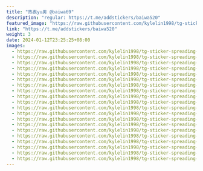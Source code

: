 ```yaml
---
title: "热衷yu男 @baiwa69"
description: "regular: https://t.me/addstickers/baiwa520"
featured_image: "https://raw.githubusercontent.com/kylelin1998/tg-sticker-spreading-worldwide-images/main/img/36a0f695-6d92-4537-8ea4-7bafeba63e07.jpg"
link: "https://t.me/addstickers/baiwa520"
weight: 3
date: 2024-01-12T23:25:25+08:00
images:
  - https://raw.githubusercontent.com/kylelin1998/tg-sticker-spreading-worldwide-images/main/img/36a0f695-6d92-4537-8ea4-7bafeba63e07.jpg
  - https://raw.githubusercontent.com/kylelin1998/tg-sticker-spreading-worldwide-images/main/img/9d9e4827-2ff6-4379-97fc-553f6dbbf3a7.jpg
  - https://raw.githubusercontent.com/kylelin1998/tg-sticker-spreading-worldwide-images/main/img/fcd6ee7e-66f7-443d-8772-22d9f0f07578.jpg
  - https://raw.githubusercontent.com/kylelin1998/tg-sticker-spreading-worldwide-images/main/img/ba6ac963-c11b-4a16-8b77-3774e8bf96d4.jpg
  - https://raw.githubusercontent.com/kylelin1998/tg-sticker-spreading-worldwide-images/main/img/9e43e99f-536e-4e8c-b6f7-155a15c17bd1.jpg
  - https://raw.githubusercontent.com/kylelin1998/tg-sticker-spreading-worldwide-images/main/img/a8a7d573-5fd0-4f13-b8bd-6bec398eb51d.jpg
  - https://raw.githubusercontent.com/kylelin1998/tg-sticker-spreading-worldwide-images/main/img/2e1f3095-879b-4a54-9b3e-f339dccc87f7.jpg
  - https://raw.githubusercontent.com/kylelin1998/tg-sticker-spreading-worldwide-images/main/img/daa040fc-a42a-4241-972a-7a676c307d72.jpg
  - https://raw.githubusercontent.com/kylelin1998/tg-sticker-spreading-worldwide-images/main/img/67a0a103-2408-4fbc-b0d4-153b8260428f.jpg
  - https://raw.githubusercontent.com/kylelin1998/tg-sticker-spreading-worldwide-images/main/img/1b87af7a-5048-4885-827f-9b0ee3238cc0.jpg
  - https://raw.githubusercontent.com/kylelin1998/tg-sticker-spreading-worldwide-images/main/img/f8057883-8c2f-42e2-aa93-a2353552ea7d.jpg
  - https://raw.githubusercontent.com/kylelin1998/tg-sticker-spreading-worldwide-images/main/img/edb72349-67bc-42e4-82f3-f3fe365c7aa6.jpg
  - https://raw.githubusercontent.com/kylelin1998/tg-sticker-spreading-worldwide-images/main/img/951146a6-9521-4563-b09b-246db17cd0b4.jpg
  - https://raw.githubusercontent.com/kylelin1998/tg-sticker-spreading-worldwide-images/main/img/71ed350b-cfb1-4e4f-853a-75c3a33a0fb0.jpg
  - https://raw.githubusercontent.com/kylelin1998/tg-sticker-spreading-worldwide-images/main/img/9591b3ab-14ad-4e05-b781-0a0bc39a4023.jpg
  - https://raw.githubusercontent.com/kylelin1998/tg-sticker-spreading-worldwide-images/main/img/8e9d5003-5ead-4995-bc0c-af41b9ee9e04.jpg
  - https://raw.githubusercontent.com/kylelin1998/tg-sticker-spreading-worldwide-images/main/img/fc0dfb5a-71d7-4466-b4f6-fdf0ff071ce7.jpg
  - https://raw.githubusercontent.com/kylelin1998/tg-sticker-spreading-worldwide-images/main/img/884eeec8-38c4-4001-b9e5-1b7293b74163.jpg
  - https://raw.githubusercontent.com/kylelin1998/tg-sticker-spreading-worldwide-images/main/img/bd368e06-8c5e-40c4-944d-859a96474ed4.jpg
  - https://raw.githubusercontent.com/kylelin1998/tg-sticker-spreading-worldwide-images/main/img/d1ae1def-b01f-4239-a0d4-cc091c92f649.jpg
---
```

